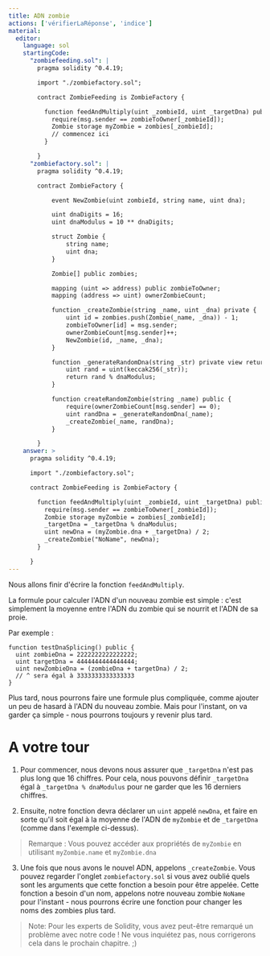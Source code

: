 ```yaml
---
title: ADN zombie
actions: ['vérifierLaRéponse', 'indice']
material:
  editor:
    language: sol
    startingCode:
      "zombiefeeding.sol": |
        pragma solidity ^0.4.19;

        import "./zombiefactory.sol";

        contract ZombieFeeding is ZombieFactory {

          function feedAndMultiply(uint _zombieId, uint _targetDna) public {
            require(msg.sender == zombieToOwner[_zombieId]);
            Zombie storage myZombie = zombies[_zombieId];
            // commencez ici
          }

        }
      "zombiefactory.sol": |
        pragma solidity ^0.4.19;

        contract ZombieFactory {

            event NewZombie(uint zombieId, string name, uint dna);

            uint dnaDigits = 16;
            uint dnaModulus = 10 ** dnaDigits;

            struct Zombie {
                string name;
                uint dna;
            }

            Zombie[] public zombies;

            mapping (uint => address) public zombieToOwner;
            mapping (address => uint) ownerZombieCount;

            function _createZombie(string _name, uint _dna) private {
                uint id = zombies.push(Zombie(_name, _dna)) - 1;
                zombieToOwner[id] = msg.sender;
                ownerZombieCount[msg.sender]++;
                NewZombie(id, _name, _dna);
            }

            function _generateRandomDna(string _str) private view returns (uint) {
                uint rand = uint(keccak256(_str));
                return rand % dnaModulus;
            }

            function createRandomZombie(string _name) public {
                require(ownerZombieCount[msg.sender] == 0);
                uint randDna = _generateRandomDna(_name);
                _createZombie(_name, randDna);
            }

        }
    answer: >
      pragma solidity ^0.4.19;

      import "./zombiefactory.sol";

      contract ZombieFeeding is ZombieFactory {

        function feedAndMultiply(uint _zombieId, uint _targetDna) public {
          require(msg.sender == zombieToOwner[_zombieId]);
          Zombie storage myZombie = zombies[_zombieId];
          _targetDna = _targetDna % dnaModulus;
          uint newDna = (myZombie.dna + _targetDna) / 2;
          _createZombie("NoName", newDna);
        }

      }
---
```


Nous allons finir d'écrire la fonction `feedAndMultiply`.

La formule pour calculer l'ADN d'un nouveau zombie est simple : c'est simplement la moyenne entre l'ADN du zombie qui se nourrit et l'ADN de sa proie.

Par exemple :

```
function testDnaSplicing() public {
  uint zombieDna = 2222222222222222;
  uint targetDna = 4444444444444444;
  uint newZombieDna = (zombieDna + targetDna) / 2;
  // ^ sera égal à 3333333333333333
}
```
Plus tard, nous pourrons faire une formule plus compliquée, comme ajouter un peu de hasard à l'ADN du nouveau zombie. Mais pour l'instant, on va garder ça simple - nous pourrons toujours y revenir plus tard.

# A votre tour

1. Pour commencer, nous devons nous assurer que `_targetDna` n'est pas plus long que 16 chiffres. Pour cela, nous pouvons définir `_targetDna` égal à `_targetDna % dnaModulus` pour ne garder que les 16 derniers chiffres.

2. Ensuite, notre fonction devra déclarer un `uint` appelé `newDna`, et faire en sorte qu'il soit égal à la moyenne de l'ADN de `myZombie` et de `_targetDna` (comme dans l'exemple ci-dessus).

> Remarque : Vous pouvez accéder aux propriétés de `myZombie` en utilisant `myZombie.name` et `myZombie.dna`

3. Une fois que nous avons le nouvel ADN, appelons `_createZombie`. Vous pouvez regarder l'onglet `zombiefactory.sol` si vous avez oublié quels sont les arguments que cette fonction a besoin pour être appelée. Cette fonction a besoin d'un nom, appelons notre nouveau zombie `NoName` pour l'instant - nous pourrons écrire une fonction pour changer les noms des zombies plus tard.

> Note: Pour les experts de Solidity, vous avez peut-être remarqué un problème avec notre code ! Ne vous inquiétez pas, nous corrigerons cela dans le prochain chapitre. ;)
